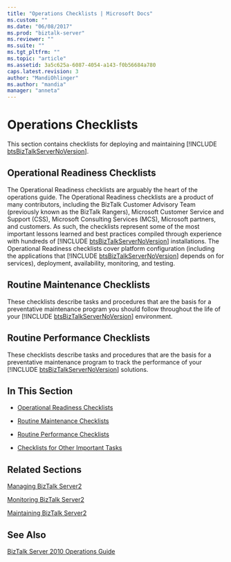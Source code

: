 ```yaml
---
title: "Operations Checklists | Microsoft Docs"
ms.custom: ""
ms.date: "06/08/2017"
ms.prod: "biztalk-server"
ms.reviewer: ""
ms.suite: ""
ms.tgt_pltfrm: ""
ms.topic: "article"
ms.assetid: 3a5c625a-6087-4054-a143-f0b56684a780
caps.latest.revision: 3
author: "MandiOhlinger"
ms.author: "mandia"
manager: "anneta"
---
```

# Operations Checklists
This section contains checklists for deploying and maintaining [!INCLUDE [btsBizTalkServerNoVersion](../includes/btsbiztalkservernoversion-md.md)].  
  
## Operational Readiness Checklists  
 The Operational Readiness checklists are arguably the heart of the operations guide. The Operational Readiness checklists are a product of many contributors, including the BizTalk Customer Advisory Team (previously known as the BizTalk Rangers), Microsoft Customer Service and Support (CSS), Microsoft Consulting Services (MCS), Microsoft partners, and customers. As such, the checklists represent some of the most important lessons learned and best practices compiled through experience with hundreds of [!INCLUDE [btsBizTalkServerNoVersion](../includes/btsbiztalkservernoversion-md.md)] installations. The Operational Readiness checklists cover platform configuration (including the applications that [!INCLUDE [btsBizTalkServerNoVersion](../includes/btsbiztalkservernoversion-md.md)] depends on for services), deployment, availability, monitoring, and testing.  
  
## Routine Maintenance Checklists  
 These checklists describe tasks and procedures that are the basis for a preventative maintenance program you should follow throughout the life of your [!INCLUDE [btsBizTalkServerNoVersion](../includes/btsbiztalkservernoversion-md.md)] environment.  
  
## Routine Performance Checklists  
 These checklists describe tasks and procedures that are the basis for a preventative maintenance program to track the performance of your [!INCLUDE [btsBizTalkServerNoVersion](../includes/btsbiztalkservernoversion-md.md)] solutions.  
  
## In This Section  
  
-   [Operational Readiness Checklists](../technical-guides/operational-readiness-checklists.md)  
  
-   [Routine Maintenance Checklists](../technical-guides/routine-maintenance-checklists.md)  
  
-   [Routine Performance Checklists](../technical-guides/routine-performance-checklists.md)  
  
-   [Checklists for Other Important Tasks](../technical-guides/checklists-for-other-important-tasks.md)  
  
## Related Sections  
 [Managing BizTalk Server2](../technical-guides/managing-biztalk-server2.md)  
  
 [Monitoring BizTalk Server2](../technical-guides/monitoring-biztalk-server2.md)  
  
 [Maintaining BizTalk Server2](../technical-guides/maintaining-biztalk-server2.md)  
  
## See Also  
 [BizTalk Server 2010 Operations Guide](~/technical-guides/biztalk-server-2010-operations-guide.md)